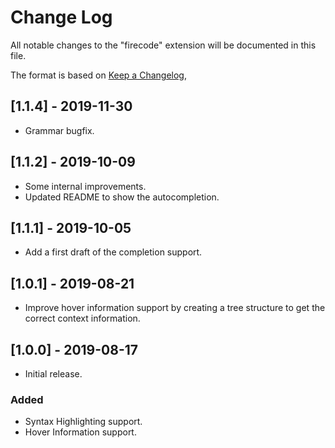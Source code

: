# Change Log

All notable changes to the "firecode" extension will be documented in this file.

The format is based on [Keep a Changelog](https://keepachangelog.com/en/1.0.0/),

## [1.1.4] - 2019-11-30
- Grammar bugfix.

## [1.1.2] - 2019-10-09
- Some internal improvements.
- Updated README to show the autocompletion.

## [1.1.1] - 2019-10-05
- Add a first draft of the completion support.

## [1.0.1] - 2019-08-21
- Improve hover information support by creating a tree structure to get the correct context information.

## [1.0.0] - 2019-08-17
- Initial release.

### Added
- Syntax Highlighting support.
- Hover Information support.